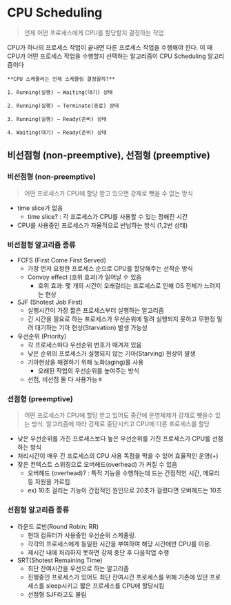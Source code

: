 # CPU Scheduling
> 언제 어떤 프로세스에게 CPU를 할당할지 결정하는 작업

CPU가 하나의 프로세스 작업이 끝내면 다른 프로세스 작업을 수행해야 한다. 이 때 CPU가 어떤 프로세스 작업을 수행할지 선택하는 알고리즘이 CPU Scheduling 알고리즘이다

```
**CPU 스케줄러는 언제 스케줄링 결정할까?**

1. Running(실행) → Waiting(대기) 상태

2. Running(실행) → Terminate(종료) 상태

3. Running(실행) → Ready(준비) 상태

4. Waiting(대기) → Ready(준비) 상태
```
## 비선점형 (non-preemptive), 선점형 (preemptive)
### 비선점형 (non-preemptive)
>어떤 프로세스가 CPU에 할당 받고 있으면 강제로 뺏을 수 없는 방식

- time slice가 없음
  - time slice? : 각 프로세스가 CPU를 사용할 수 있는 정해진 시간
- CPU를 사용중인 프로세스가 자율적으로 반납하는 방식 (1,2번 상태)

### 비선점형 알고리즘 종류
- FCFS (First Come First Served)
  - 가장 먼저 요청한 프로세스 순으로 CPU를 할당해주는 선착순 방식
  - Convoy effect (호위 효과)가 일어날 수 있음
    - 호위 효과: 몇 개의 시간이 오래걸리는 프로세스로 인해 OS 전체가 느려지는 현상
- SJF (Shotest Job First)
  - 실행시간이 가장 짧은 프로세스부터 실행하는 알고리즘
  - 긴 시간을 필요로 하는 프로세스가 우선순위에 밀려 실행되지 못하고 무한정 밀려 대기하는 기아 현상(Starvation) 발생 가능성
- 우선순위 (Priority)
  - 각 프로세스마다 우선순위 번호가 매겨져 있음
  - 낮은 순위의 프로세스가 실행되지 않는 기아(Starving) 현상이 발생
  - 기아현상을 해결하기 위해 노화(aging)를 사용
    - 오래된 작업의 우선순위를 높여주는 방식
  - 선점, 비선점 둘 다 사용가능ㅎ


### 선점형 (preemptive)
>어떤 프로세스가 CPU에 할당 받고 있어도 중간에 운영체제가 강제로 뺏을수 있는 방식. 알고리즘에 따라 강제로 중단시키고 CPU에 다른 프로세스를 할당

- 낮은 우선순위를 가진 프로세스보다 높은 우선순위를 가진 프로세스가 CPU를 선점하는 방식
- 처리시간이 매우 긴 프로세스의 CPU 사용 독점을 막을 수 있어 효율적인 운영(+)
- 잦은 컨텍스트 스위칭으로 오버헤드(overhead) 가 커질 수 있음
  - 오버헤드 (overhead)? : 특적 기능을 수행하는데 드는 간접적인 시간, 메모리 등 자원을 가르킴
  - ex) 10초 걸리는 기능이 간접적인 원인으로 20초가 걸렸다면 오버헤드는 10초

### 선점형 알고리즘 종류
- 라운드 로빈(Round Robin; RR)  
  - 현대 컴퓨터가 사용중인 우선순위 스케줄링.  
  - 각각의 프로세스에게 동일한 시간을 부여하여 해당 시간에만 CPU를 이용.  
  - 제시간 내에 처리하지 못하면 강제 중단 후 다음작업 수행
- SRT(Shotest Remaining Time)
  - 최단 잔여시간을 우선으로 하는 알고리즘
  - 진행중인 프로세스가 있어도 최단 잔여시간 프로세스를 위해 기존에 있던 프로세스를 sleep시키고 짧은 프로세스를 CPU에 할당시킴
  - 선점형 SJF라고도 불림